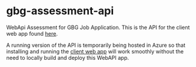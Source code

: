 # gbg-assessment-api

WebApi Assessment for GBG Job Application. This is the API for the client web app found [here](https://github.com/jvnicholson/gbg-assessment-web). 

A running version of the API is temporarily being hosted in Azure so that installing and running the [client web app](https://github.com/jvnicholson/gbg-assessment-web) will work smoothly without the need to locally build and deploy this WebAPI app.
